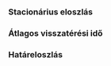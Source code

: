 ### Stacionárius eloszlás



### Átlagos visszatérési idő



### Határeloszlás


<!--stackedit_data:
eyJoaXN0b3J5IjpbMzYwMjA5NDQ3LDczMDk5ODExNl19
-->